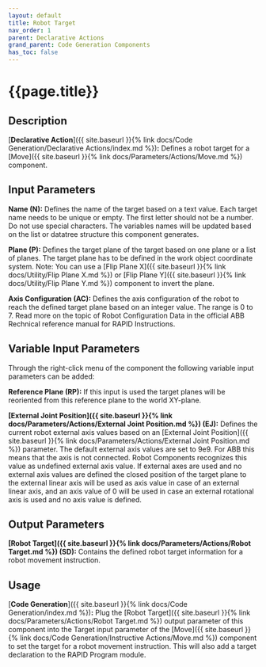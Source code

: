```yaml
---
layout: default
title: Robot Target
nav_order: 1
parent: Declarative Actions
grand_parent: Code Generation Components
has_toc: false
---
```


# **{{page.title}}**

## **Description**

[**Declarative Action**]({{ site.baseurl }}{% link docs/Code Generation/Declarative Actions/index.md %})**:** Defines a robot target for a [Move]({{ site.baseurl }}{% link docs/Parameters/Actions/Move.md %}) component. 

## **Input Parameters**

**Name (N):**  Defines the name of the target based on a text value. Each target name needs to be unique or empty. The first letter should not be a number. Do not use special characters. The variables names will be updated based on the list or datatree structure this component generates.

**Plane (P):** Defines the target plane of the target based on one plane or a list of planes. The target plane has to be defined in the work object coordinate system. Note: You can use a [Flip Plane X]({{ site.baseurl }}{% link docs/Utility/Flip Plane X.md %}) or [Flip Plane Y]({{ site.baseurl }}{% link docs/Utility/Flip Plane Y.md %}) component to invert the plane.

**Axis Configuration (AC):** Defines the axis configuration of the robot to reach the defined target plane based on an integer value. The range is 0 to 7. Read more on the topic of Robot Configuration Data in the official ABB Rechnical reference manual for RAPID Instructions.

## **Variable Input Parameters**

Through the right-click menu of the component the following variable input parameters can be added:

**Reference Plane (RP):** If this input is used the target planes will be reoriented from this reference plane to the world XY-plane.

**[External Joint Position]({{ site.baseurl }}{% link docs/Parameters/Actions/External Joint Position.md %}) (EJ):** Defines the current robot external axis values based on an [External Joint Position]({{ site.baseurl }}{% link docs/Parameters/Actions/External Joint Position.md %}) parameter. The default external axis values are set to 9e9. For ABB this means that the axis is not connected. Robot Components recognizes this value as undefined external axis value. If external axes are used and no external axis values are defined the closed position of the target plane to the external linear axis will be used as axis value in case of an external linear axis, and an axis value of 0 will be used in case an external rotational axis is used and no axis value is defined.

## **Output Parameters**

**[Robot Target]({{ site.baseurl }}{% link docs/Parameters/Actions/Robot Target.md %}) (SD):** Contains the defined robot target information for a robot movement instruction.

## **Usage**

[**Code Generation**]({{ site.baseurl }}{% link docs/Code Generation/index.md %})**:** Plug the [Robot Target]({{ site.baseurl }}{% link docs/Parameters/Actions/Robot Target.md %}) output parameter of this component into the Target input parameter of the [Move]({{ site.baseurl }}{% link docs/Code Generation/Instructive Actions/Move.md %}) component to set the target for a robot movement instruction. This will also add a target declaration to the RAPID Program module.
